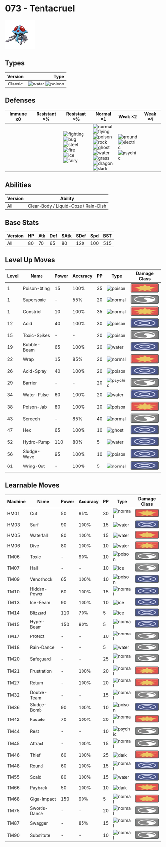 # 073 - Tentacruel

![tentacruel](../img/pokemon/073.png)

## Types

| Version | Type                                                                |
| :-----: | ------------------------------------------------------------------: |
| Classic | ![water](../img/types/water.png) ![poison](../img/types/poison.png) |

## Defenses

| Immune x0 | Resistant ×¼ | Resistant ×½                                                                                                                                                                                                          | Normal ×1                                                                                                                                                                                                                                                                                                                                    | Weak ×2                                                                                                                | Weak ×4 |
| --------- | ------------ | --------------------------------------------------------------------------------------------------------------------------------------------------------------------------------------------------------------------- | -------------------------------------------------------------------------------------------------------------------------------------------------------------------------------------------------------------------------------------------------------------------------------------------------------------------------------------------- | ---------------------------------------------------------------------------------------------------------------------- | ------- |
|           |              | ![fighting](../img/types/fighting.png)<br/>![bug](../img/types/bug.png)<br/>![steel](../img/types/steel.png)<br/>![fire](../img/types/fire.png)<br/>![ice](../img/types/ice.png)<br/>![fairy](../img/types/fairy.png) | ![normal](../img/types/normal.png)<br/>![flying](../img/types/flying.png)<br/>![poison](../img/types/poison.png)<br/>![rock](../img/types/rock.png)<br/>![ghost](../img/types/ghost.png)<br/>![water](../img/types/water.png)<br/>![grass](../img/types/grass.png)<br/>![dragon](../img/types/dragon.png)<br/>![dark](../img/types/dark.png) | ![ground](../img/types/ground.png)<br/>![electric](../img/types/electric.png)<br/>![psychic](../img/types/psychic.png) |         |

## Abilities

| Version | Ability                              |
| ------- | ------------------------------------ |
| All     | Clear-Body / Liquid-Ooze / Rain-Dish |

## Base Stats

| Version | HP | Atk | Def | SAtk | SDef | Spd | BST |
| ------- | -- | --- | --- | ---- | ---- | --- | --- |
| All     | 80 | 70  | 65  | 80   | 120  | 100 | 515 |

## Level Up Moves

| Level | Name         | Power | Accuracy | PP | Type                                 | Damage Class                           |
| ----- | ------------ | ----- | -------- | -- | ------------------------------------ | -------------------------------------- |
| 1     | Poison-Sting | 15    | 100%     | 35 | ![poison](../img/types/poison.png)   | ![physical](../img/types/physical.png) |
| 1     | Supersonic   | -     | 55%      | 20 | ![normal](../img/types/normal.png)   | ![status](../img/types/status.png)     |
| 1     | Constrict    | 10    | 100%     | 35 | ![normal](../img/types/normal.png)   | ![physical](../img/types/physical.png) |
| 12    | Acid         | 40    | 100%     | 30 | ![poison](../img/types/poison.png)   | ![special](../img/types/special.png)   |
| 15    | Toxic-Spikes | -     | -        | 20 | ![poison](../img/types/poison.png)   | ![status](../img/types/status.png)     |
| 19    | Bubble-Beam  | 65    | 100%     | 20 | ![water](../img/types/water.png)     | ![special](../img/types/special.png)   |
| 22    | Wrap         | 15    | 85%      | 20 | ![normal](../img/types/normal.png)   | ![physical](../img/types/physical.png) |
| 26    | Acid-Spray   | 40    | 100%     | 20 | ![poison](../img/types/poison.png)   | ![special](../img/types/special.png)   |
| 29    | Barrier      | -     | -        | 20 | ![psychic](../img/types/psychic.png) | ![status](../img/types/status.png)     |
| 34    | Water-Pulse  | 60    | 100%     | 20 | ![water](../img/types/water.png)     | ![special](../img/types/special.png)   |
| 38    | Poison-Jab   | 80    | 100%     | 20 | ![poison](../img/types/poison.png)   | ![physical](../img/types/physical.png) |
| 43    | Screech      | -     | 85%      | 40 | ![normal](../img/types/normal.png)   | ![status](../img/types/status.png)     |
| 47    | Hex          | 65    | 100%     | 10 | ![ghost](../img/types/ghost.png)     | ![special](../img/types/special.png)   |
| 52    | Hydro-Pump   | 110   | 80%      | 5  | ![water](../img/types/water.png)     | ![special](../img/types/special.png)   |
| 56    | Sludge-Wave  | 95    | 100%     | 10 | ![poison](../img/types/poison.png)   | ![special](../img/types/special.png)   |
| 61    | Wring-Out    | -     | 100%     | 5  | ![normal](../img/types/normal.png)   | ![special](../img/types/special.png)   |

## Learnable Moves

| Machine | Name         | Power | Accuracy | PP | Type                                 | Damage Class                           |
| ------- | ------------ | ----- | -------- | -- | ------------------------------------ | -------------------------------------- |
| HM01    | Cut          | 50    | 95%      | 30 | ![normal](../img/types/normal.png)   | ![physical](../img/types/physical.png) |
| HM03    | Surf         | 90    | 100%     | 15 | ![water](../img/types/water.png)     | ![special](../img/types/special.png)   |
| HM05    | Waterfall    | 80    | 100%     | 15 | ![water](../img/types/water.png)     | ![physical](../img/types/physical.png) |
| HM06    | Dive         | 80    | 100%     | 10 | ![water](../img/types/water.png)     | ![physical](../img/types/physical.png) |
| TM06    | Toxic        | -     | 90%      | 10 | ![poison](../img/types/poison.png)   | ![status](../img/types/status.png)     |
| TM07    | Hail         | -     | -        | 10 | ![ice](../img/types/ice.png)         | ![status](../img/types/status.png)     |
| TM09    | Venoshock    | 65    | 100%     | 10 | ![poison](../img/types/poison.png)   | ![special](../img/types/special.png)   |
| TM10    | Hidden-Power | 60    | 100%     | 15 | ![normal](../img/types/normal.png)   | ![special](../img/types/special.png)   |
| TM13    | Ice-Beam     | 90    | 100%     | 10 | ![ice](../img/types/ice.png)         | ![special](../img/types/special.png)   |
| TM14    | Blizzard     | 110   | 70%      | 5  | ![ice](../img/types/ice.png)         | ![special](../img/types/special.png)   |
| TM15    | Hyper-Beam   | 150   | 90%      | 5  | ![normal](../img/types/normal.png)   | ![special](../img/types/special.png)   |
| TM17    | Protect      | -     | -        | 10 | ![normal](../img/types/normal.png)   | ![status](../img/types/status.png)     |
| TM18    | Rain-Dance   | -     | -        | 5  | ![water](../img/types/water.png)     | ![status](../img/types/status.png)     |
| TM20    | Safeguard    | -     | -        | 25 | ![normal](../img/types/normal.png)   | ![status](../img/types/status.png)     |
| TM21    | Frustration  | -     | 100%     | 20 | ![normal](../img/types/normal.png)   | ![physical](../img/types/physical.png) |
| TM27    | Return       | -     | 100%     | 20 | ![normal](../img/types/normal.png)   | ![physical](../img/types/physical.png) |
| TM32    | Double-Team  | -     | -        | 15 | ![normal](../img/types/normal.png)   | ![status](../img/types/status.png)     |
| TM36    | Sludge-Bomb  | 90    | 100%     | 10 | ![poison](../img/types/poison.png)   | ![special](../img/types/special.png)   |
| TM42    | Facade       | 70    | 100%     | 20 | ![normal](../img/types/normal.png)   | ![physical](../img/types/physical.png) |
| TM44    | Rest         | -     | -        | 10 | ![psychic](../img/types/psychic.png) | ![status](../img/types/status.png)     |
| TM45    | Attract      | -     | 100%     | 15 | ![normal](../img/types/normal.png)   | ![status](../img/types/status.png)     |
| TM46    | Thief        | 60    | 100%     | 25 | ![dark](../img/types/dark.png)       | ![physical](../img/types/physical.png) |
| TM48    | Round        | 60    | 100%     | 15 | ![normal](../img/types/normal.png)   | ![special](../img/types/special.png)   |
| TM55    | Scald        | 80    | 100%     | 15 | ![water](../img/types/water.png)     | ![special](../img/types/special.png)   |
| TM66    | Payback      | 50    | 100%     | 10 | ![dark](../img/types/dark.png)       | ![physical](../img/types/physical.png) |
| TM68    | Giga-Impact  | 150   | 90%      | 5  | ![normal](../img/types/normal.png)   | ![physical](../img/types/physical.png) |
| TM75    | Swords-Dance | -     | -        | 20 | ![normal](../img/types/normal.png)   | ![status](../img/types/status.png)     |
| TM87    | Swagger      | -     | 85%      | 15 | ![normal](../img/types/normal.png)   | ![status](../img/types/status.png)     |
| TM90    | Substitute   | -     | -        | 10 | ![normal](../img/types/normal.png)   | ![status](../img/types/status.png)     |